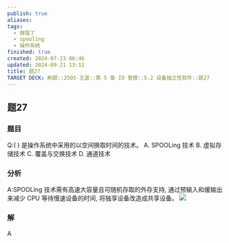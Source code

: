 ```yaml
---
publish: true
aliases: 
tags:
  - 做错了
  - spooling
  - 操作系统
finished: true
created: 2024-07-23 06:46
updated: 2024-09-21 13:12
title: 题27
TARGET DECK: 刷题::25OS-王道::第 5 章 IO 管理::5.2 设备独立性软件::题27
---
```


## 题27
### 题目
Q:( ) 是操作系统中采用的以空间换取时间的技术。
A. SPOOLing 技术 B. 虚拟存储技术 C. 覆盖与交换技术 D. 通道技术
### 分析
A:SPOOLing 技术需有高速大容量且可随机存取的外存支持, 通过预输入和缓输出来减少 CPU 等待慢速设备的时间, 将独享设备改造成共享设备。
![](https://img.hwenyi.live/202408112123126.webp)
### 解
A
<!--ID: 1723725255778-->
